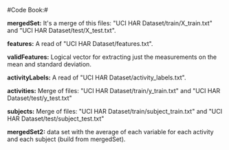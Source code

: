 #Code Book:#

**mergedSet:** It's a merge of this files: "UCI HAR Dataset/train/X_train.txt" and "UCI HAR Dataset/test/X_test.txt".

**features:** A read of "UCI HAR Dataset/features.txt".

**validFeatures:** Logical vector for extracting just the measurements on the mean and standard deviation.

**activityLabels:** A read of "UCI HAR Dataset/activity_labels.txt".

**activities:** Merge of files: "UCI HAR Dataset/train/y_train.txt" and "UCI HAR Dataset/test/y_test.txt"

**subjects:** Merge of files: "UCI HAR Dataset/train/subject_train.txt" and "UCI HAR Dataset/test/subject_test.txt"

**mergedSet2:** data set with the average of each variable for each activity and each subject (build from mergedSet).